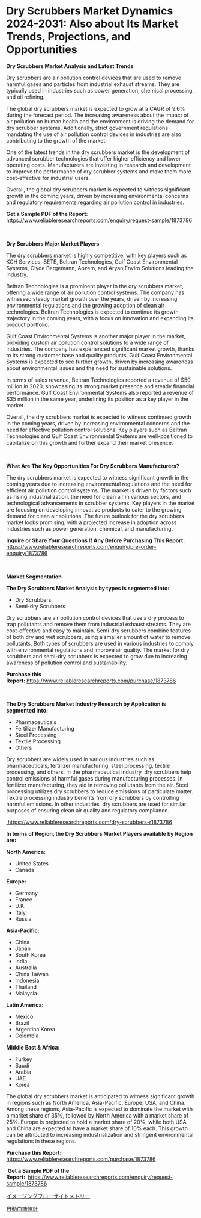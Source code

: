 <p><h1>Dry Scrubbers Market Dynamics 2024-2031: Also about Its Market Trends, Projections, and Opportunities</h1></p><p><strong>Dry Scrubbers Market Analysis and Latest Trends</strong></p>
<p><p>Dry scrubbers are air pollution control devices that are used to remove harmful gases and particles from industrial exhaust streams. They are typically used in industries such as power generation, chemical processing, and oil refining.</p><p>The global dry scrubbers market is expected to grow at a CAGR of 9.6% during the forecast period. The increasing awareness about the impact of air pollution on human health and the environment is driving the demand for dry scrubber systems. Additionally, strict government regulations mandating the use of air pollution control devices in industries are also contributing to the growth of the market.</p><p>One of the latest trends in the dry scrubbers market is the development of advanced scrubber technologies that offer higher efficiency and lower operating costs. Manufacturers are investing in research and development to improve the performance of dry scrubber systems and make them more cost-effective for industrial users.</p><p>Overall, the global dry scrubbers market is expected to witness significant growth in the coming years, driven by increasing environmental concerns and regulatory requirements regarding air pollution control in industries.</p></p>
<p><strong>Get a Sample PDF of the Report:&nbsp;</strong> <a href="https://www.reliableresearchreports.com/enquiry/request-sample/1873786">https://www.reliableresearchreports.com/enquiry/request-sample/1873786</a></p>
<p>&nbsp;</p>
<p><strong>Dry Scrubbers Major Market Players</strong></p>
<p><p>The dry scrubbers market is highly competitive, with key players such as KCH Services, BETE, Beltran Technologies, Gulf Coast Environmental Systems, Clyde Bergemann, Apzem, and Aryan Enviro Solutions leading the industry.</p><p>Beltran Technologies is a prominent player in the dry scrubbers market, offering a wide range of air pollution control systems. The company has witnessed steady market growth over the years, driven by increasing environmental regulations and the growing adoption of clean air technologies. Beltran Technologies is expected to continue its growth trajectory in the coming years, with a focus on innovation and expanding its product portfolio.</p><p>Gulf Coast Environmental Systems is another major player in the market, providing custom air pollution control solutions to a wide range of industries. The company has experienced significant market growth, thanks to its strong customer base and quality products. Gulf Coast Environmental Systems is expected to see further growth, driven by increasing awareness about environmental issues and the need for sustainable solutions.</p><p>In terms of sales revenue, Beltran Technologies reported a revenue of $50 million in 2020, showcasing its strong market presence and steady financial performance. Gulf Coast Environmental Systems also reported a revenue of $35 million in the same year, underlining its position as a key player in the market.</p><p>Overall, the dry scrubbers market is expected to witness continued growth in the coming years, driven by increasing environmental concerns and the need for effective pollution control solutions. Key players such as Beltran Technologies and Gulf Coast Environmental Systems are well-positioned to capitalize on this growth and further expand their market presence.</p></p>
<p>&nbsp;</p>
<p><strong>What Are The Key Opportunities For Dry Scrubbers Manufacturers?</strong></p>
<p><p>The dry scrubbers market is expected to witness significant growth in the coming years due to increasing environmental regulations and the need for efficient air pollution control systems. The market is driven by factors such as rising industrialization, the need for clean air in various sectors, and technological advancements in scrubber systems. Key players in the market are focusing on developing innovative products to cater to the growing demand for clean air solutions. The future outlook for the dry scrubbers market looks promising, with a projected increase in adoption across industries such as power generation, chemical, and manufacturing.</p></p>
<p><strong>Inquire or Share Your Questions If Any Before Purchasing This Report:</strong> <a href="https://www.reliableresearchreports.com/enquiry/pre-order-enquiry/1873786">https://www.reliableresearchreports.com/enquiry/pre-order-enquiry/1873786</a></p>
<p>&nbsp;</p>
<p><strong>Market Segmentation</strong></p>
<p><strong>The Dry Scrubbers Market Analysis by types is segmented into:</strong></p>
<p><ul><li>Dry Scrubbers</li><li>Semi-dry Scrubbers</li></ul></p>
<p><p>Dry scrubbers are air pollution control devices that use a dry process to trap pollutants and remove them from industrial exhaust streams. They are cost-effective and easy to maintain. Semi-dry scrubbers combine features of both dry and wet scrubbers, using a smaller amount of water to remove pollutants. Both types of scrubbers are used in various industries to comply with environmental regulations and improve air quality. The market for dry scrubbers and semi-dry scrubbers is expected to grow due to increasing awareness of pollution control and sustainability.</p></p>
<p><strong>Purchase this Report:&nbsp;</strong><a href="https://www.reliableresearchreports.com/purchase/1873786">https://www.reliableresearchreports.com/purchase/1873786</a></p>
<p>&nbsp;</p>
<p><strong>The Dry Scrubbers Market Industry Research by Application is segmented into:</strong></p>
<p><ul><li>Pharmaceuticals</li><li>Fertilizer Manufacturing</li><li>Steel Processing</li><li>Textile Processing</li><li>Others</li></ul></p>
<p><p>Dry scrubbers are widely used in various industries such as pharmaceuticals, fertilizer manufacturing, steel processing, textile processing, and others. In the pharmaceutical industry, dry scrubbers help control emissions of harmful gases during manufacturing processes. In fertilizer manufacturing, they aid in removing pollutants from the air. Steel processing utilizes dry scrubbers to reduce emissions of particulate matter. Textile processing industry benefits from dry scrubbers by controlling harmful emissions. In other industries, dry scrubbers are used for similar purposes of ensuring clean air quality and regulatory compliance.</p></p>
<p><a href="https://www.reliableresearchreports.com/dry-scrubbers-r1873786">&nbsp;https://www.reliableresearchreports.com/dry-scrubbers-r1873786</a></p>
<p><strong>In terms of Region, the Dry Scrubbers Market Players available by Region are:</strong></p>
<p>
    <p> <strong> North America: </strong>
        <ul>
            <li>United States</li>
            <li>Canada</li>
        </ul>
        </p> 
    <p> <strong> Europe: </strong>
        <ul>
            <li>Germany</li>
            <li>France</li>
            <li>U.K.</li>
            <li>Italy</li>
            <li>Russia</li>
        </ul>
        </p> 
    <p> <strong> Asia-Pacific: </strong>
        <ul>
            <li>China</li>
            <li>Japan</li>
            <li>South Korea</li>
            <li>India</li>
            <li>Australia</li>
            <li>China Taiwan</li>
            <li>Indonesia</li>
            <li>Thailand</li>
            <li>Malaysia</li>
        </ul>
        </p> 
    <p> <strong> Latin America: </strong>
        <ul>
            <li>Mexico</li>
            <li>Brazil</li>
            <li>Argentina Korea</li>
            <li>Colombia</li>
        </ul>
        </p> 
    <p> <strong> Middle East & Africa: </strong>
        <ul>
            <li>Turkey</li>
            <li>Saudi</li>
            <li>Arabia</li>
            <li>UAE</li>
            <li>Korea</li>
        </ul>
    </p>
    </p>
<p><p>The global dry scrubbers market is anticipated to witness significant growth in regions such as North America, Asia-Pacific, Europe, USA, and China. Among these regions, Asia-Pacific is expected to dominate the market with a market share of 35%, followed by North America with a market share of 25%. Europe is projected to hold a market share of 20%, while both USA and China are expected to have a market share of 10% each. This growth can be attributed to increasing industrialization and stringent environmental regulations in these regions.</p></p>
<p><strong>Purchase this Report: </strong><a href="https://www.reliableresearchreports.com/purchase/1873786">https://www.reliableresearchreports.com/purchase/1873786</a></p>
<p>&nbsp;<strong>Get a Sample PDF of the Report:&nbsp;&nbsp;</strong><a href="https://www.reliableresearchreports.com/enquiry/request-sample/1873786">https://www.reliableresearchreports.com/enquiry/request-sample/1873786</a></p>
<p><strong></strong></p>
<p><p><a href="https://medium.com/@austinjames1907/%E3%82%A4%E3%83%A1%E3%83%BC%E3%82%B8%E3%83%B3%E3%82%B0%E3%83%95%E3%83%AD%E3%83%BC%E3%82%B5%E3%82%A4%E3%83%88%E3%83%A1%E3%83%88%E3%83%AA%E3%83%BC%E5%B8%82%E5%A0%B4-2031%E5%B9%B4%E3%81%BE%E3%81%A7%E3%81%AE%E6%88%90%E5%8A%9F%E3%81%99%E3%82%8B%E3%83%93%E3%82%B8%E3%83%8D%E3%82%B9%E6%88%A6%E7%95%A5%E3%81%AE%E9%8D%B5-c6aae21057bc">イメージングフローサイトメトリー</a></p><p><a href="https://medium.com/@thomassandoval55/%E8%87%AA%E5%8B%95%E8%A1%80%E7%B3%96%E6%B8%AC%E5%AE%9A%E5%99%A8%E5%B8%82%E5%A0%B4-%E5%B8%82%E5%A0%B4%E3%82%B7%E3%82%A7%E3%82%A2-%E5%B8%82%E5%A0%B4%E3%83%88%E3%83%AC%E3%83%B3%E3%83%89-%E3%81%8A%E3%82%88%E3%81%B3%E5%B0%86%E6%9D%A5%E3%81%AE%E6%88%90%E9%95%B7%E3%82%92%E6%8E%A2%E3%82%8B-59544e69bf5a">自動血糖値計</a></p></p>